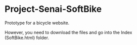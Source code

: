 # Project-Senai-SoftBike
Prototype for a bicycle website.

However, you need to download the files and go into the Index (SoftBike.html) folder.
